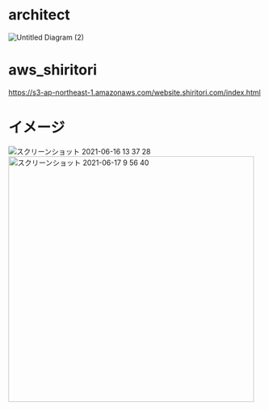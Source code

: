 # architect
![Untitled Diagram (2)](https://user-images.githubusercontent.com/22611735/117084518-5e0a0200-ad82-11eb-8f69-ea2db8fe700f.png)

# aws_shiritori
https://s3-ap-northeast-1.amazonaws.com/website.shiritori.com/index.html

# イメージ

![スクリーンショット 2021-06-16 13 37 28](https://user-images.githubusercontent.com/22611735/122314064-6d1fca80-cf52-11eb-97b4-e17abec8c2d3.png)
<img width="486" alt="スクリーンショット 2021-06-17 9 56 40" src="https://user-images.githubusercontent.com/22611735/122314071-6ee98e00-cf52-11eb-93df-2258ec30b651.png">
